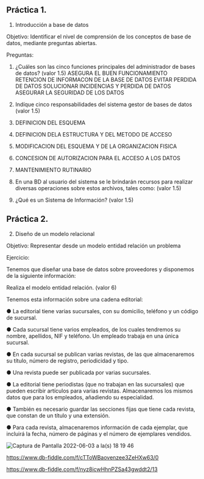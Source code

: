 ## Práctica 1.

1. Introducción a base de datos

Objetivo: Identificar el nivel de comprensión de los conceptos de base de datos,
mediante preguntas abiertas.
 
Preguntas:

1. ¿Cuáles son las cinco funciones principales del administrador de bases de datos?
(valor 1.5)
ASEGURA EL BUEN FUNCIONAMIENTO
RETENCION DE INFORMACON DE LA BASE DE DATOS
EVITAR PERDIDA DE DATOS
SOLUCIONAR INCIDENCIAS Y PERDIDA DE DATOS
ASEGURAR LA SEGURIDAD DE LOS DATOS
2. Indíque cinco responsabilidades del sistema gestor de bases de datos (valor 1.5)
3. DEFINICION DEL ESQUEMA
4. DEFINICION DELA ESTRUCTURA Y DEL METODO DE ACCESO
5. MODIFICACION DEL ESQUEMA Y DE LA ORGANIZACION FISICA
6. CONCESION DE AUTORIZACION PARA EL ACCESO A LOS DATOS
7. MANTENIMIENTO RUTINARIO

3. En una BD al usuario del sistema se le brindarán recursos para realizar diversas
operaciones sobre estos archivos, tales como: (valor 1.5)

4. ¿Qué es un Sistema de Información? (valor 1.5)

## Práctica 2.

2. Diseño de un modelo relacional

Objetivo: Representar desde un modelo entidad relación un problema


Ejercicio:

Tenemos que diseñar una base de datos sobre proveedores y disponemos de la siguiente
información:

Realiza el modelo entidad relación. (valor 6)

Tenemos esta información sobre una cadena editorial:

● La editorial tiene varias sucursales, con su domicilio, teléfono y un código de
sucursal.

● Cada sucursal tiene varios empleados, de los cuales tendremos su nombre,
apellidos, NIF y teléfono. Un empleado trabaja en una única sucursal.

● En cada sucursal se publican varias revistas, de las que almacenaremos su título,
número de registro, periodicidad y tipo.

● Una revista puede ser publicada por varias sucursales.

● La editorial tiene periodistas (que no trabajan en las sucursales) que pueden
escribir artículos para varias revistas. Almacenaremos los mismos datos que para
los empleados, añadiendo su especialidad.

● También es necesario guardar las secciones fijas que tiene cada revista, que
constan de un título y una extensión.

● Para cada revista, almacenaremos información de cada ejemplar, que incluirá la
fecha, número de páginas y el número de ejemplares vendidos.

![Captura de Pantalla 2022-06-03 a la(s) 18 19 46](https://user-images.githubusercontent.com/103079658/171965987-4962f349-bb2f-492e-b932-8e78e531efb0.png)

https://www.db-fiddle.com/f/cTToWBaovenzee3ZeHXw63/0

https://www.db-fiddle.com/f/nyz8icwHhnPZSa43gwddt2/13
